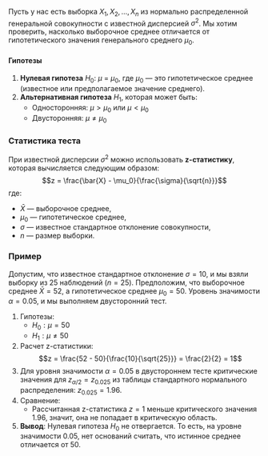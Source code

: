 Пусть у нас есть выборка $X_1, X_2, ..., X_n$ из нормально распределенной генеральной совокупности с известной дисперсией $\sigma^2$. Мы хотим проверить, насколько выборочное среднее отличается от гипотетического значения генерального среднего $\mu_0$.
#### Гипотезы

1. **Нулевая гипотеза** $H_0$​: $\mu$ = $\mu_0$​, где $\mu_0$​ — это гипотетическое среднее (известное или предполагаемое значение среднего).
2. **Альтернативная гипотеза** $H_1$, которая может быть:
    - Односторонняя: $\mu > \mu_0$ или $\mu < \mu_0$​
    - Двусторонняя: $\mu \neq \mu_0$
### Статистика теста
При известной дисперсии $\sigma^2$ можно использовать **z-статистику**, которая вычисляется следующим образом: $$z = \frac{\bar{X} - \mu_0}{\frac{\sigma}{\sqrt{n}}}$$
где:

- $\bar{X}$ — выборочное среднее,
- $\mu_0$ — гипотетическое среднее,
- $\sigma$ — известное стандартное отклонение совокупности,
- $n$ — размер выборки.
### Пример
Допустим, что известное стандартное отклонение $\sigma = 10$, и мы взяли выборку из 25 наблюдений ($n=25$). Предположим, что выборочное среднее $\bar{X} = 52$, а гипотетическое среднее $\mu_0 = 50$. Уровень значимости $\alpha = 0.05$, и мы выполняем двусторонний тест.
1. Гипотезы:
   - $H_0: \mu = 50$
   - $H_1: \mu \neq 50$ 
2. Расчет z-статистики:$$z = \frac{52 - 50}{\frac{10}{\sqrt{25}}} = \frac{2}{2} = 1$$
3. Для уровня значимости $\alpha = 0.05$ в двустороннем тесте критические значения для $z_{\alpha/2} = z_{0.025}$ из таблицы стандартного нормального распределения: $z_{0.025} = 1.96$.
4. Сравнение:
    - Рассчитанная z-статистика $z = 1$ меньше критического значения $1.96$, значит, она не попадает в критическую область.
5. **Вывод**: Нулевая гипотеза $H_0$​ не отвергается. То есть, на уровне значимости 0.05, нет оснований считать, что истинное среднее отличается от 50.